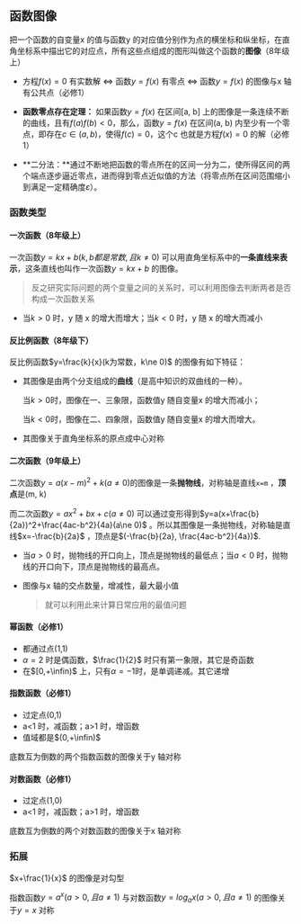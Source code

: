 ## 函数图像

把一个函数的自变量x 的值与函数y 的对应值分别作为点的横坐标和纵坐标，在直角坐标系中描出它的对应点，所有这些点组成的图形叫做这个函数的**图像**（8年级上）



- 方程$f(x)=0$ 有实数解 $\Leftrightarrow$ 函数$y=f(x)$ 有零点 $\Leftrightarrow$ 函数$y=f(x)$ 的图像与x 轴有公共点（必修1）

- **函数零点存在定理：** 如果函数$y=f(x)$ 在区间[a, b] 上的图像是一条连续不断的曲线，且有$f(a)f(b)<0$，那么，函数$y=f(x)$ 在区间(a, b) 内至少有一个零点，即存在$c\in(a,b)$，使得$f(c)=0$，这个c 也就是方程$f(x)=0$ 的解（必修1）

- **二分法：**通过不断地把函数的零点所在的区间一分为二，使所得区间的两个端点逐步逼近零点，进而得到零点近似值的方法（将零点所在区间范围缩小到满足一定精确度$\varepsilon$）。

### 函数类型

#### 一次函数（8年级上）

一次函数$y=kx+b(k,b都是常数,且k\ne 0)$ 可以用直角坐标系中的**一条直线来表示**，这条直线也叫作一次函数$y=kx+b$ 的图像。

> 反之研究实际问题的两个变量之间的关系时，可以利用图像去判断两者是否构成一次函数关系

- 当$k>0$ 时，y 随 x 的增大而增大；当$k<0$ 时，y 随 x 的增大而减小 

#### 反比例函数（8年级下）

反比例函数$y=\frac{k}{x}(k为常数，k\ne 0)$ 的图像有如下特征：

- 其图像是由两个分支组成的**曲线**（是高中知识的双曲线的一种）。

  当$k>0$时，图像在一、三象限，函数值y 随自变量x 的增大而减小；

  当$k<0$时，图像在二、四象限，函数值y 随自变量x 的增大而增大。

- 其图像关于直角坐标系的原点成中心对称

#### 二次函数（9年级上）

二次函数$y=a(x-m)^2+k(a\ne 0)$的图像是一条**抛物线**，对称轴是直线`x=m` ，**顶点**是(m, k)

而二次函数$y=ax^2+bx+c(a\ne 0)$ 可以通过变形得到$y=a(x+\frac{b}{2a})^2+\frac{4ac-b^2}{4a}(a\ne 0)$ 。所以其图像是一条抛物线，对称轴是直线$x=-\frac{b}{2a}$ ，顶点是$(-\frac{b}{2a}, \frac{4ac-b^2}{4a})$. 

- 当$a>0$ 时，抛物线的开口向上，顶点是抛物线的最低点；当$a<0$ 时，抛物线的开口向下，顶点是抛物线的最高点。

- 图像与x 轴的交点数量，增减性，最大最小值

  >  就可以利用此来计算日常应用的最值问题 

#### 幂函数（必修1）

- 都通过点(1,1)
- $\alpha=2$ 时是偶函数，$\frac{1}{2}$ 时只有第一象限，其它是奇函数
- 在$[0,+\infin)$ 上，只有$\alpha=-1$时，是单调递减。其它递增

#### 指数函数（必修1）

- 过定点(0,1)
- a<1 时，减函数；a>1 时，增函数
- 值域都是$(0,+\infin)$



底数互为倒数的两个指数函数的图像关于y 轴对称

#### 对数函数（必修1）

- 过定点(1,0)
- a<1 时，减函数；a>1 时，增函数



底数互为倒数的两个对数函数的图像关于x 轴对称

### 拓展

$x+\frac{1}{x}$ 的图像是对勾型

指数函数$y=a^x(a>0,且a\ne1)$ 与对数函数$y=log_ax(a>0,且a\ne1)$ 的图像关于$y=x$ 对称 